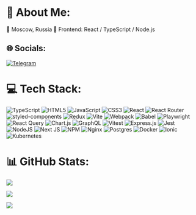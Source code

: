 # 💫 About Me:
📍 Moscow, Russia
🚀 Frontend: React / TypeScript / Node.js

## 🌐 Socials:
[![Telegram](https://img.shields.io/badge/Telegram-2CA5E0?logo=telegram&logoColor=white)](https://t.me/engineer586898)

# 💻 Tech Stack:
![TypeScript](https://img.shields.io/badge/TypeScript-3178C6?logo=typescript&logoColor=fff)
![HTML5](https://img.shields.io/badge/html5-%23E34F26.svg?style=flat&logo=html5&logoColor=white)
![JavaScript](https://img.shields.io/badge/JavaScript-F7DF1E?logo=javascript&logoColor=000)
![CSS3](https://img.shields.io/badge/css3-%231572B6.svg?style=flat&logo=css3&logoColor=white)
![React](https://img.shields.io/badge/react-%2320232a.svg?style=flat&logo=react&logoColor=%2361DAFB)
![React Router](https://img.shields.io/badge/React_Router-CA4245?style=flat&logo=react-router&logoColor=white)
![styled-components](https://img.shields.io/badge/styled--components-DB7093?logo=styledcomponents&logoColor=fff)
![Redux](https://img.shields.io/badge/redux-%23593d88.svg?style=flat&logo=redux&logoColor=white)
![Vite](https://img.shields.io/badge/Vite-646CFF?logo=vite&logoColor=fff)
![Webpack](https://img.shields.io/badge/webpack-%238DD6F9.svg?style=flat&logo=webpack&logoColor=black)
![Babel](https://img.shields.io/badge/Babel-F9DC3E?logo=babel&logoColor=000)
![Playwright](https://custom-icon-badges.demolab.com/badge/Playwright-2EAD33?logo=playwright&logoColor=fff)
![React Query](https://img.shields.io/badge/React%20Query-FF4154?logo=reactquery&logoColor=fff)
![Chart.js](https://img.shields.io/badge/Chart.js-FF6384?logo=chartdotjs&logoColor=fff)
![GraphQL](https://img.shields.io/badge/GraphQL-E10098?logo=graphql&logoColor=fff)
![Vitest](https://img.shields.io/badge/Vitest-6E9F18?logo=vitest&logoColor=fff)
![Express.js](https://img.shields.io/badge/express.js-%23404d59.svg?style=flat&logo=express&logoColor=%2361DAFB)
![Jest](https://img.shields.io/badge/Jest-C21325?logo=jest&logoColor=fff)
![NodeJS](https://img.shields.io/badge/node.js-6DA55F?style=flat&logo=node.js&logoColor=white)
![Next JS](https://img.shields.io/badge/Next-black?style=flat&logo=next.js&logoColor=white)
![NPM](https://img.shields.io/badge/NPM-%23000000.svg?style=flat&logo=npm&logoColor=white)
![Nginx](https://img.shields.io/badge/nginx-%23009639.svg?style=flat&logo=nginx&logoColor=white)
![Postgres](https://img.shields.io/badge/postgres-%23316192.svg?style=flat&logo=postgresql&logoColor=white)
![Docker](https://img.shields.io/badge/docker-%230db7ed.svg?style=flat&logo=docker&logoColor=white)
![Ionic](https://img.shields.io/badge/Ionic-3880FF?logo=ionic&logoColor=white)
![Kubernetes](https://img.shields.io/badge/Kubernetes-326CE5?logo=kubernetes&logoColor=fff)

# 📊 GitHub Stats:
![](https://github-readme-stats.vercel.app/api?username=marvelsrp&theme=dark&hide_border=false&include_all_commits=false&count_private=false)

![](https://github-readme-streak-stats.herokuapp.com/?user=marvelsrp&theme=dark&hide_border=false)

![](https://github-readme-stats.vercel.app/api/top-langs/?username=marvelsrp&theme=dark&hide_border=false&include_all_commits=false&count_private=false&layout=compact)
